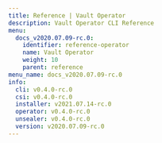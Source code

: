 ```yaml
---
title: Reference | Vault Operator
description: Vault Operator CLI Reference
menu:
  docs_v2020.07.09-rc.0:
    identifier: reference-operator
    name: Vault Operator
    weight: 10
    parent: reference
menu_name: docs_v2020.07.09-rc.0
info:
  cli: v0.4.0-rc.0
  csi: v0.4.0-rc.0
  installer: v2021.07.14-rc.0
  operator: v0.4.0-rc.0
  unsealer: v0.4.0-rc.0
  version: v2020.07.09-rc.0
---
```


